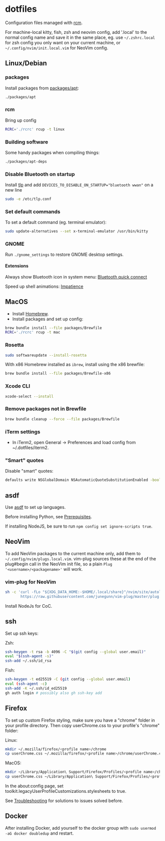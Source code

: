 # dotfiles

Configuration files managed with [rcm](https://github.com/thoughtbot/rcm).

For machine-local kitty, fish, zsh and neovim config, add '.local' to the
normal config name and save it in the same place, eg. use `~/.zshrc.local` for
zsh config you only want on your current machine, or
`~/.config/nvim/init.local.vim` for NeoVim config.

## Linux/Debian

<!-- TODO: try out https://github.com/rbreaves/kinto -->
<!-- TODO: use treesitter for all syntax highlighting -->

### packages

Install packages from [packages/apt](packages/apt):

```sh
./packages/apt
```

### rcm

Bring up config

```sh
RCRC='./rcrc' rcup -t linux
```

### Building software

Some handy packages when compiling things:

```sh
./packages/apt-deps
```

### Disable Bluetooth on startup

Install [tlp](https://linrunner.de/tlp) and add `DEVICES_TO_DISABLE_ON_STARTUP="bluetooth wwan"` on a new line

```sh
sudo -e /etc/tlp.conf
```

### Set default commands

To set a default command (eg. terminal emulator):

```sh
sudo update-alternatives --set x-terminal-emulator /usr/bin/kitty
```

### GNOME

Run `./gnome_settings` to restore GNOME desktop settings.

#### Extensions

Always show Bluetooth icon in system menu:
[Bluetooth quick connect](https://extensions.gnome.org/extension/1401/bluetooth-quick-connect/)

Speed up shell animations:
[Impatience](https://extensions.gnome.org/extension/277/impatience/)

## MacOS

- Install [Homebrew](https://brew.sh/).
- Install packages and set up config:

```sh
brew bundle install --file packages/Brewfile
RCRC='./rcrc' rcup -t mac
```

### Rosetta

```sh
sudo softwareupdate --install-rosetta
```

With x86 Homebrew installed as `ibrew`, install using the x86 brewfile:

```sh
brew bundle install --file packages/Brewfile-x86
```

### Xcode CLI

```sh
xcode-select --install
```

### Remove packages not in Brewfile

```sh
brew bundle cleanup --force --file packages/Brewfile
```

### iTerm settings

- In iTerm2, open General -> Preferences and load config from
  ~/.dotfiles/iterm2.

### "Smart" quotes

Disable "smart" quotes:

```sh
defaults write NSGlobalDomain NSAutomaticQuoteSubstitutionEnabled -bool false
```

## asdf

Use [asdf](https://asdf-vm.com) to set up languages.

Before installing Python, see
[Prerequisites](https://github.com/pyenv/pyenv/wiki/Common-build-problems#prerequisites).

If installing NodeJS, be sure to run `npm config set ignore-scripts true`.

## NeoVim

To add NeoVim packages to the current machine only, add them to
`~/.config/nvim/plugs.local.vim`. vim-plug sources these at the end of the
plug#begin call in the NeoVim init file, so a plain
`Plug '<username>/<packagename>'` will work.

### vim-plug for NeoVim

```sh
sh -c 'curl -fLo "${XDG_DATA_HOME:-$HOME/.local/share}"/nvim/site/autoload/plug.vim --create-dirs \
       https://raw.githubusercontent.com/junegunn/vim-plug/master/plug.vim'
```

Install NodeJs for CoC.

## ssh

Set up ssh keys:

Zsh:

```sh
ssh-keygen -t rsa -b 4096 -C "$(git config --global user.email)"
eval "$(ssh-agent -s)"
ssh-add ~/.ssh/id_rsa
```

Fish:

```sh
ssh-keygen -t ed25519 -C (git config --global user.email)
eval (ssh-agent -c)
ssh-add -K ~/.ssh/id_ed25519
gh auth login # possibly also gh ssh-key add
```

## Firefox

To set up custom Firefox styling, make sure you have a "chrome" folder in your
profile directory. Then copy userChrome.css to your profile's "chrome" folder:

Linux:

```sh
mkdir ~/.mozilla/firefox/<profile name>/chrome
cp userChrome.css ~/.mozilla/firefox/<profile name>/chrome/userChrome.css
```

MacOS:

```sh
mkdir ~/Library/Application\ Support/Firefox/Profiles/<profile name>/chrome
cp userChrome.css ~/Library/Application\ Support/Firefox/Profiles/<profile name>/chrome/userChrome.css
```

In the about:config page, set
toolkit.legacyUserProfileCustomizations.stylesheets to true.

See [Troubleshooting](Troubleshooting.md) for solutions to issues solved before.

## Docker

After installing Docker, add yourself to the docker group with
`sudo usermod -aG docker doubledup` and restart.
